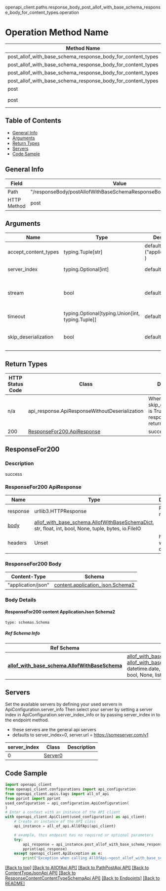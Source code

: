 openapi_client.paths.response_body_post_allof_with_base_schema_response_body_for_content_types.operation
# Operation Method Name

| Method Name | Api Class | Notes |
| ----------- | --------- | ----- |
| post_allof_with_base_schema_response_body_for_content_types | [AllOfApi](../../apis/tags/all_of_api.md) | This api is only for tag=allOf |
| post_allof_with_base_schema_response_body_for_content_types | [PathPostApi](../../apis/tags/path_post_api.md) | This api is only for tag=path.post |
| post_allof_with_base_schema_response_body_for_content_types | [ContentTypeJsonApi](../../apis/tags/content_type_json_api.md) | This api is only for tag=contentType_json |
| post_allof_with_base_schema_response_body_for_content_types | [ResponseContentContentTypeSchemaApi](../../apis/tags/response_content_content_type_schema_api.md) | This api is only for tag=response.content.contentType.schema |
| post | ApiForPost | This api is only for this endpoint |
| post | ResponseBodyPostAllofWithBaseSchemaResponseBodyForContentTypes | This api is only for path=/responseBody/postAllofWithBaseSchemaResponseBodyForContentTypes |

## Table of Contents
- [General Info](#general-info)
- [Arguments](#arguments)
- [Return Types](#return-types)
- [Servers](#servers)
- [Code Sample](#code-sample)

## General Info
| Field | Value |
| ----- | ----- |
| Path | "/responseBody/postAllofWithBaseSchemaResponseBodyForContentTypes" |
| HTTP Method | post |

## Arguments

Name | Type | Description  | Notes
------------- | ------------- | ------------- | -------------
accept_content_types | typing.Tuple[str] | default is ("application/json", ) | Tells the server the content type(s) that are accepted by the client
server_index | typing.Optional[int] | default is None | Allows one to select a different [server](#servers). If not None, must be one of [0]
stream | bool | default is False | if True then the response.content will be streamed and loaded from a file like object. When downloading a file, set this to True to force the code to deserialize the content to a FileSchema file
timeout | typing.Optional[typing.Union[int, typing.Tuple]] | default is None | the timeout used by the rest client
skip_deserialization | bool | default is False | when True, headers and body will be unset and an instance of api_response.ApiResponseWithoutDeserialization will be returned

## Return Types

HTTP Status Code | Class | Description
------------- | ------------- | -------------
n/a | api_response.ApiResponseWithoutDeserialization | When skip_deserialization is True this response is returned
200 | [ResponseFor200.ApiResponse](#responsefor200-apiresponse) | success

## ResponseFor200

### Description
success

### ResponseFor200 ApiResponse
Name | Type | Description  | Notes
------------- | ------------- | ------------- | -------------
response | urllib3.HTTPResponse | Raw response |
[body](#responsefor200-body) | [allof_with_base_schema.AllofWithBaseSchemaDict](../../components/schema/allof_with_base_schema.md#allofwithbaseschemadict), str, float, int, bool, None, tuple, bytes, io.FileIO |  |
headers | Unset | headers were not defined |

### ResponseFor200 Body
Content-Type | Schema
------------ | -------
"application/json" | [content.application_json.Schema2](#responsefor200-content-applicationjson-schema2)

### Body Details
#### ResponseFor200 content ApplicationJson Schema2
```
type: schemas.Schema
```

##### Ref Schema Info
Ref Schema | Input Type | Output Type
---------- | ---------- | -----------
[**allof_with_base_schema.AllofWithBaseSchema**](../../components/schema/allof_with_base_schema.md) | [allof_with_base_schema.AllofWithBaseSchemaDictInput](../../components/schema/allof_with_base_schema.md#allofwithbaseschemadictinput), [allof_with_base_schema.AllofWithBaseSchemaDict](../../components/schema/allof_with_base_schema.md#allofwithbaseschemadict), str, datetime.date, datetime.datetime, uuid.UUID, int, float, bool, None, list, tuple, bytes, io.FileIO, io.BufferedReader | [allof_with_base_schema.AllofWithBaseSchemaDict](../../components/schema/allof_with_base_schema.md#allofwithbaseschemadict), str, float, int, bool, None, tuple, bytes, io.FileIO

## Servers

Set the available servers by defining your used servers in ApiConfiguration.server_info
Then select your server by setting a server index in ApiConfiguration.server_index_info or by
passing server_index in to the endpoint method.
- these servers are the general api servers
- defaults to server_index=0, server.url = https://someserver.com/v1

server_index | Class | Description
------------ | ----- | ------------
0 | [Server0](../../servers/server_0.md) |

## Code Sample

```python
import openapi_client
from openapi_client.configurations import api_configuration
from openapi_client.apis.tags import all_of_api
from pprint import pprint
used_configuration = api_configuration.ApiConfiguration(
)
# Enter a context with an instance of the API client
with openapi_client.ApiClient(used_configuration) as api_client:
    # Create an instance of the API class
    api_instance = all_of_api.AllOfApi(api_client)

    # example, this endpoint has no required or optional parameters
    try:
        api_response = api_instance.post_allof_with_base_schema_response_body_for_content_types()
        pprint(api_response)
    except openapi_client.ApiException as e:
        print("Exception when calling AllOfApi->post_allof_with_base_schema_response_body_for_content_types: %s\n" % e)
```

[[Back to top]](#top)
[[Back to AllOfApi API]](../../apis/tags/all_of_api.md)
[[Back to PathPostApi API]](../../apis/tags/path_post_api.md)
[[Back to ContentTypeJsonApi API]](../../apis/tags/content_type_json_api.md)
[[Back to ResponseContentContentTypeSchemaApi API]](../../apis/tags/response_content_content_type_schema_api.md)
[[Back to Endpoints]](../../../README.md#Endpoints) [[Back to README]](../../../README.md)